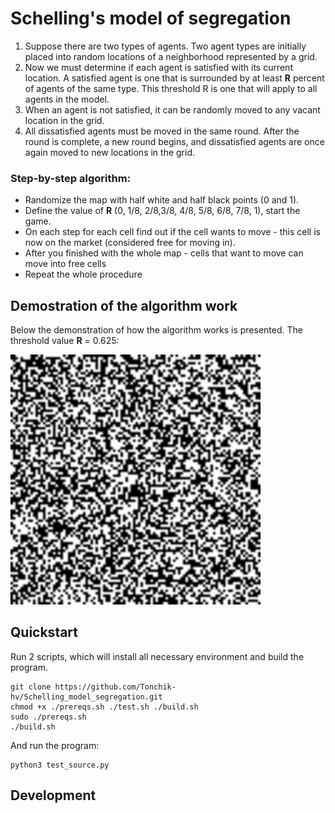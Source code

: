 # Schelling's model of segregation

1) Suppose there are two types of agents. Two agent types are initially placed into random locations of a neighborhood represented by a grid.
2) Now we must determine if each agent is satisfied with its current location. A satisfied agent is one that is surrounded by at least **R** percent of agents of the same type. This threshold R is one that will apply to all agents in the model.
3) When an agent is not satisfied, it can be randomly moved to any vacant location in the grid.
4) All dissatisfied agents must be moved in the same round. After the round is complete, a new round begins, and dissatisfied agents are once again moved to new locations in the grid. 

### Step-by-step algorithm:
- Randomize the map with half white and half black points (0 and 1).
- Define the value of **R** (0, 1/8, 2/8,3/8, 4/8, 5/8, 6/8, 7/8, 1), start the game.
- On each step for each cell find out if the cell wants to move - this cell is now on the market (considered free for moving in).
- After you finished with the whole map - cells that want to move can move into free cells
- Repeat the whole procedure

## Demostration of the algorithm work

Below the demonstration of how the algorithm works is presented. The threshold value **R** = 0.625:

<img src="Example/0.625.gif" width="400">

## Quickstart
Run 2 scripts, which will install all necessary environment and build the program.
```
git clone https://github.com/Tonchik-hv/Schelling_model_segregation.git
chmod +x ./prereqs.sh ./test.sh ./build.sh
sudo ./prereqs.sh
./build.sh
```
And run the program:
```
python3 test_source.py
```
## Development
